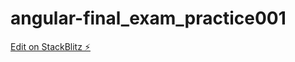 # angular-final_exam_practice001

[Edit on StackBlitz ⚡️](https://stackblitz.com/edit/angular-8byvkt)